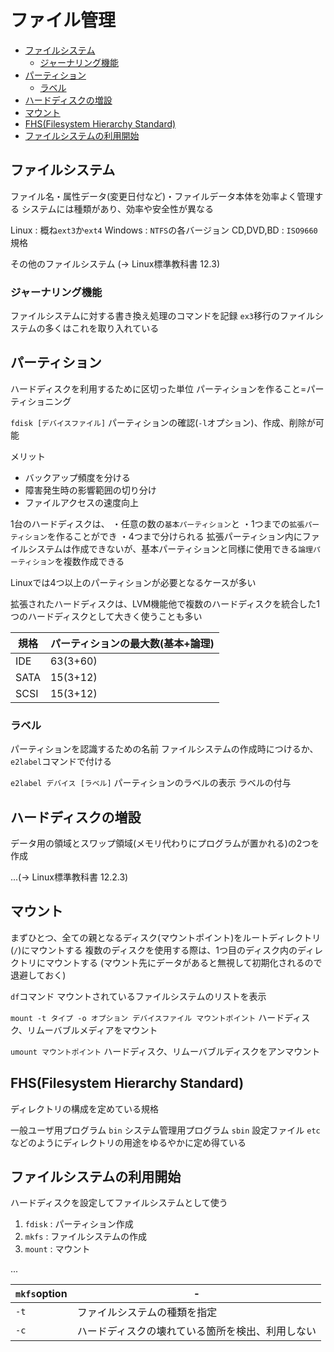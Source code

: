 # ファイル管理
- [ファイルシステム](#ファイルシステム)
  - [ジャーナリング機能](#ジャーナリング機能)
- [パーティション](#パーティション)
  - [ラベル](#ラベル)
- [ハードディスクの増設](#ハードディスクの増設)
- [マウント](#マウント)
- [FHS(Filesystem Hierarchy Standard)](#fhsfilesystem-hierarchy-standard)
- [ファイルシステムの利用開始](#ファイルシステムの利用開始)

## ファイルシステム
ファイル名・属性データ(変更日付など)・ファイルデータ本体を効率よく管理する
システムには種類があり、効率や安全性が異なる

Linux : 概ね`ext3`か`ext4`
Windows : `NTFS`の各バージョン
CD,DVD,BD : `ISO9660`規格

その他のファイルシステム
(-> Linux標準教科書 12.3)

### ジャーナリング機能
ファイルシステムに対する書き換え処理のコマンドを記録
`ex3`移行のファイルシステムの多くはこれを取り入れている

## パーティション
ハードディスクを利用するために区切った単位
パーティションを作ること=パーティショニング

`fdisk [デバイスファイル]`
パーティションの確認(`-l`オプション)、作成、削除が可能

メリット
- バックアップ頻度を分ける
- 障害発生時の影響範囲の切り分け
- ファイルアクセスの速度向上

1台のハードディスクは、
・任意の数の`基本パーティション`と
・1つまでの`拡張パーティション`を作ることができ
・4つまで分けられる
拡張パーティション内にファイルシステムは作成できないが、基本パーティションと同様に使用できる`論理パーティション`を複数作成できる

Linuxでは4つ以上のパーティションが必要となるケースが多い

拡張されたハードディスクは、LVM機能他で複数のハードディスクを統合した1つのハードディスクとして大きく使うことも多い

| 規格 | パーティションの最大数(基本+論理) |
| ---- | --------------------------------- |
| IDE  | 63(3+60)                          |
| SATA | 15(3+12)                          |
| SCSI | 15(3+12)                          |

### ラベル
パーティションを認識するための名前
ファイルシステムの作成時につけるか、`e2label`コマンドで付ける

`e2label デバイス [ラベル]`
パーティションのラベルの表示
ラベルの付与

## ハードディスクの増設
データ用の領域とスワップ領域(メモリ代わりにプログラムが置かれる)の2つを作成

...(-> Linux標準教科書 12.2.3)

## マウント
まずひとつ、全ての親となるディスク(マウントポイント)をルートディレクトリ(`/`)にマウントする
複数のディスクを使用する際は、1つ目のディスク内のディレクトリにマウントする
(マウント先にデータがあると無視して初期化されるので退避しておく)

`df`コマンド
マウントされているファイルシステムのリストを表示

`mount -t タイプ -o オプション デバイスファイル マウントポイント`
ハードディスク、リムーバブルメディアをマウント

`umount マウントポイント`
ハードディスク、リムーバブルディスクをアンマウント

## FHS(Filesystem Hierarchy Standard)
ディレクトリの構成を定めている規格

一般ユーザ用プログラム `bin`
システム管理用プログラム `sbin`
設定ファイル `etc`
などのようにディレクトリの用途をゆるやかに定め得ている

## ファイルシステムの利用開始
ハードディスクを設定してファイルシステムとして使う

1. `fdisk` : パーティション作成
2. `mkfs` : ファイルシステムの作成
3. `mount` : マウント

...

`mkfs`option|-
-|-
`-t`|ファイルシステムの種類を指定
`-c`|ハードディスクの壊れている箇所を検出、利用しない


